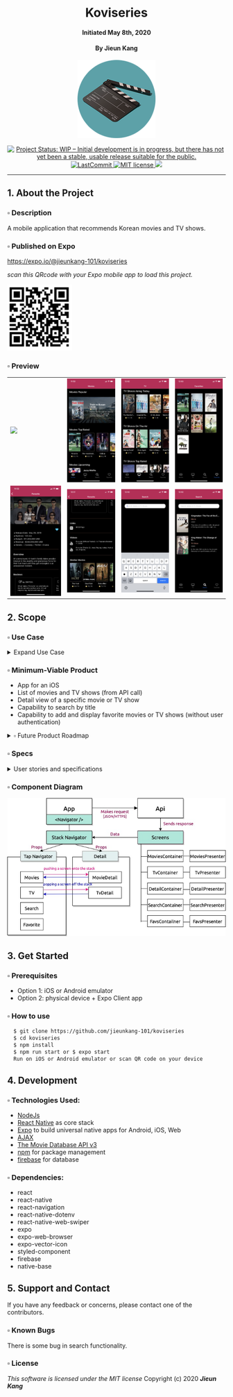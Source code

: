<h1 align="center">
  Koviseries 
</h1> 
<h4 align="center">
  Initiated May 8th, 2020
</h4>
<h4 align="center">
  By Jieun Kang
</h4>
<p align="center">
  <img src="./assets/icon.png" width="180px" />
</p>

<p align="center">
  <a href="https://www.repostatus.org/#wip">
    <img alt="Project Status: WIP – Initial development is in progress, but there has not yet been a stable, usable release suitable for the public." src="https://www.repostatus.org/badges/latest/wip.svg">
  </a>
  <a href="#/koviseries/commits/master">
    <img alt="LastCommit" src="https://img.shields.io/github/last-commit/jieunkang-101/koviseries">
  </a>
  <a href="https://lbesson.mit-license.org/">
    <img alt="MIT license" src="https://img.shields.io/badge/License-MIT-orange.svg">
  </a>
  <a href="https://linkedin.com/in/jieun--kang">
    <img src="https://img.shields.io/badge/-LinkedIn-linkedin.svg?style=flat&logo=linkedin&colorB=0077b5">
  </a>
</p>

---

## 1. About the Project

### ▫︎ Description
A mobile application that recommends Korean movies and TV shows.

### ▫︎ Published on Expo
https://expo.io/@jieunkang-101/koviseries

*scan this QRcode with your Expo mobile app to load this project.* 

<img src="./assets/koviseries-QRcode.png" width="150px" />

### ▫︎ Preview
<table>
  <tr>
    <td><img src="./assets/screenshots/koviseries-screenshot.gif" width="200px" /></td>
    <td><img src="./assets/screenshots/movieScreen.PNG" width="200px" /></td>
    <td><img src="./assets/screenshots/tvScreen.PNG" width="200px" /></td>
    <td><img src="./assets/screenshots/favorites.PNG" width="200px" /></td>
  </tr>
  <tr>
    <td><img src="./assets/screenshots/detail1.PNG" width="200px" /></td>
    <td><img src="./assets/screenshots/detail2.PNG" width="200px" /></td>
    <td><img src="./assets/screenshots/serach.PNG" width="200px" /></td>
    <td><img src="./assets/screenshots/searchResult.PNG" width="200px" /></td>
  </tr>
</table>


## 2. Scope

### ▫︎ Use Case
<details>
<summary>Expand Use Case</summary>

The users of this app will be those who are interested in Korean movies and TV shows but are uncomfortable to search with a specific query. Users don’t need to search using filters on existing massive movie applications. I think there are more and more people interested in Korean movies and TV shows these days, but there is not enough app to provide information about them. This application will be focused on that need.

The product will be able to display movies and TV shows that are now playing, popular, upcoming, top-rated, and offer the detail page of each movie or TV show.

The product will offer search functionality and users can mark as a favorite movie or TV show and see them on their favorite list.

</details>

### ▫︎ Minimum-Viable Product
* App for an iOS
* List of movies and TV shows (from API call)
* Detail view of a specific movie or TV show
* Capability to search by title
* Capability to add and display favorite movies or TV shows (without user authentication)

<details>
<summary>▫︎ Future Product Roadmap</summary>

* User registration (database storage)
* User login/sign-out (with database authentication)
* Capability to mark as favorite movie or TV show to the user’s favorite list 
* Capability to rate of a certain movie or TV show
* CRUD functionality for a user’s review
* Capability to display a list of casts in Movie’s detail view and display a detail view of a certain actor
* Capability to display a list of similar movies 
* Capability to search by actor name
* Capability to edit a user’s profile (database storage)
* User authorization (admin)
* Capability to manage movies, TV shows and reviews by admin

</details>  

### ▫︎ Specs
<details>
  <summary>User stories and specifications</summary>

  * As a User, I want to see lists of movies and tv shows. 
  * As a User, I want to be able to click on a movie or TV show to see its detail page.
  * As a User, I want to search for movies or a TV shows by title.
  * As a User, I want to mark as a favorite movie or TV show. 
  * As a User, I want to see list of my favorite movies and TV shows.

</details>  

### ▫︎ Component Diagram 
  <img src="./assets/diagram.jpg" alt="Application Component Tree" width= "640px" /> 

## 3. Get Started  

### ▫︎ Prerequisites
  * Option 1: iOS or Android emulator
  * Option 2: physical device + Expo Client app

### ▫︎ How to use
```
  $ git clone https://github.com/jieunkang-101/koviseries
  $ cd koviseries
  $ npm install  
  $ npm run start or $ expo start
  Run on iOS or Android emulator or scan QR code on your device
```

## 4. Development

### ▫︎ Technologies Used:
  * [NodeJs](https://nodejs.org/en/)
  * [React Native](https://reactnative.dev/) as core stack
  * [Expo](https://expo.io/) to build universal native apps for Android, iOS, Web
  * [AJAX](https://en.wikipedia.org/wiki/Ajax_(programming))
  * [The Movie Database API v3](https://developers.themoviedb.org/3/getting-started/introduction)
  * [npm](https://www.npmjs.com/) for package management
  * [firebase](https://firebase.google.com/) for database

### ▫︎ Dependencies:
  * react
  * react-native
  * react-navigation
  * react-native-dotenv
  * react-native-web-swiper
  * expo
  * expo-web-browser
  * expo-vector-icon
  * styled-component
  * firebase
  * native-base

## 5. Support and Contact

If you have any feedback or concerns, please contact one of the contributors.

### ▫︎  Known Bugs
There is some bug in search functionality.

### ▫︎ License
*This software is licensed under the MIT license*
Copyright (c) 2020 **_Jieun Kang_**
